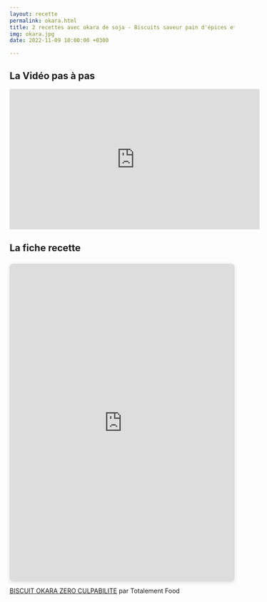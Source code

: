 ```yaml
---
layout: recette
permalink: okara.html
title: 2 recettes avec okara de soja - Biscuits saveur pain d'épices et Kinako (farine de soja torréfiée)
img: okara.jpg
date: 2022-11-09 10:00:00 +0300

---
```


## La Vidéo pas à pas

<iframe width="560" height="315" src="https://www.youtube.com/embed/rIiP825ohiY" title="YouTube video player" frameborder="0" allow="accelerometer; autoplay; clipboard-write; encrypted-media; gyroscope; picture-in-picture" allowfullscreen></iframe>

## La fiche recette

<div style="position: relative; width: 100%; height: 0; padding-top: 141.4286%;
 padding-bottom: 0; box-shadow: 0 2px 8px 0 rgba(63,69,81,0.16); margin-top: 1.6em; margin-bottom: 0.9em; overflow: hidden;
 border-radius: 8px; will-change: transform;">
  <iframe loading="lazy" style="position: absolute; width: 100%; height: 100%; top: 0; left: 0; border: none; padding: 0;margin: 0;"
    src="https:&#x2F;&#x2F;www.canva.com&#x2F;design&#x2F;DAFPE2caU6E&#x2F;view?embed" allowfullscreen="allowfullscreen" allow="fullscreen">
  </iframe>
</div>
<a href="https:&#x2F;&#x2F;www.canva.com&#x2F;design&#x2F;DAFPE2caU6E&#x2F;view?utm_content=DAFPE2caU6E&amp;utm_campaign=designshare&amp;utm_medium=embeds&amp;utm_source=link" target="_blank" rel="noopener">BISCUIT OKARA ZERO CULPABILITE</a> par Totalement Food